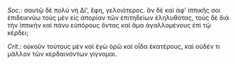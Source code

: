 

*Soc.*: σαυτῷ δὲ πολὺ νὴ Δί', ἔφη, γελοιότερος. ἂν δὲ καὶ ἀφ' ἱππικῆς σοι ἐπιδεικνύω τοὺς μὲν εἰς ἀπορίαν τῶν ἐπιτηδείων ἐληλυθότας, τοὺς δὲ διὰ τὴν ἱππικὴν καὶ πάνυ εὐπόρους ὄντας καὶ ἅμα ἀγαλλομένους ἐπὶ τῷ κέρδει;



*Crit.*: οὐκοῦν τούτους μὲν καὶ ἐγὼ ὁρῶ καὶ οἶδα ἑκατέρους, καὶ οὐδέν τι μᾶλλον τῶν κερδαινόντων γίγνομαι.